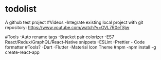 # todolist
A github test project
#Videos
-Integrate existing local project with git repository: https://www.youtube.com/watch?v=OVL7R0eT8jw

#Tools
-Auto rename tags
-Bracket pair colorizer
-ES7 React/Redux/GraphQL/React-Native snippets
-ESLint
-Prettier - Code formatter
#Tools?
-Dart
-Flutter
-Material Icon Theme
#npm
-npm install -g create-react-app



